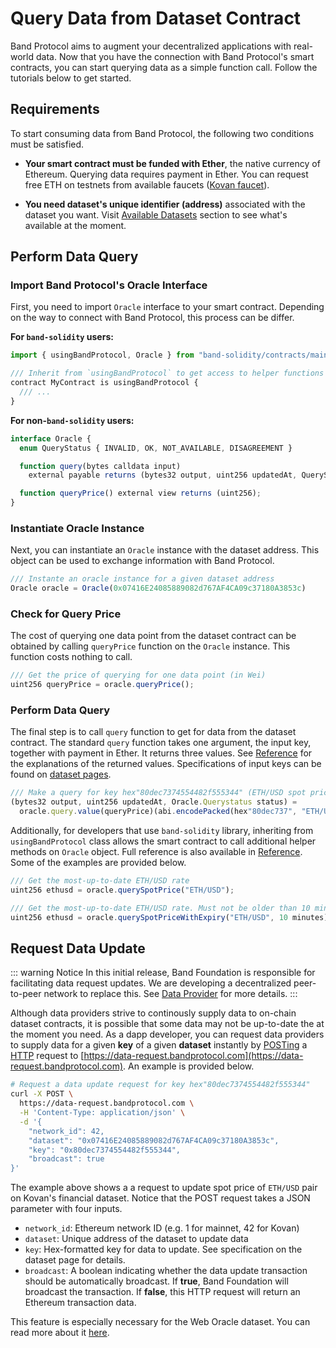 # Query Data from Dataset Contract

Band Protocol aims to augment your decentralized applications with real-world data. Now that you have the connection with Band Protocol's smart contracts, you can start querying data as a simple function call. Follow the tutorials below to get started.

## Requirements

To start consuming data from Band Protocol, the following two conditions must be satisfied.

- **Your smart contract must be funded with Ether**, the native currency of Ethereum. Querying data requires payment in Ether. You can request free ETH on testnets from available faucets ([Kovan faucet](https://faucet.kovan.network/)).

- **You need dataset's unique identifier (address)** associated with the dataset you want. Visit [Available Datasets](../datasets/overview.md) section to see what's available at the moment.

## Perform Data Query

### Import Band Protocol's Oracle Interface

First, you need to import `Oracle` interface to your smart contract. Depending on the way to connect with Band Protocol, this process can be differ.

**For `band-solidity` users:**

```ts
import { usingBandProtocol, Oracle } from "band-solidity/contracts/main.sol";

/// Inherit from `usingBandProtocol` to get access to helper functions
contract MyContract is usingBandProtocol {
  /// ...
}
```

**For non-`band-solidity` users:**

```ts
interface Oracle {
  enum QueryStatus { INVALID, OK, NOT_AVAILABLE, DISAGREEMENT }

  function query(bytes calldata input)
    external payable returns (bytes32 output, uint256 updatedAt, QueryStatus status);

  function queryPrice() external view returns (uint256);
}
```

### Instantiate Oracle Instance

Next, you can instantiate an `Oracle` instance with the dataset address. This object can be used to exchange information with Band Protocol.

```ts
/// Instante an oracle instance for a given dataset address
Oracle oracle = Oracle(0x07416E24085889082d767AF4CA09c37180A3853c)
```

### Check for Query Price

The cost of querying one data point from the dataset contract can be obtained by calling `queryPrice` function on the `Oracle` instance. This function costs nothing to call.

```ts
/// Get the price of querying for one data point (in Wei)
uint256 queryPrice = oracle.queryPrice();
```

### Perform Data Query

The final step is to call `query` function to get for data from the dataset contract. The standard `query` function takes one argument, the input key, together with payment in Ether. It returns three values. See [Reference](reference.md) for the explanations of the returned values. Specifications of input keys can be found
on [dataset pages](../datasets/overview.md).

```ts
/// Make a query for key hex"80dec7374554482f555344" (ETH/USD spot price)
(bytes32 output, uint256 updatedAt, Oracle.Querystatus status) =
  oracle.query.value(queryPrice)(abi.encodePacked(hex"80dec737", "ETH/USD"));
```

Additionally, for developers that use `band-solidity` library, inheriting from `usingBandProtocol` class allows the smart contract to call additional helper methods on `Oracle` object. Full reference is also available in [Reference](reference.md). Some of the examples are provided below.

```ts
/// Get the most-up-to-date ETH/USD rate
uint256 ethusd = oracle.querySpotPrice("ETH/USD");

/// Get the most-up-to-date ETH/USD rate. Must not be older than 10 mins.
uint256 ethusd = oracle.querySpotPriceWithExpiry("ETH/USD", 10 minutes);
```

## Request Data Update

::: warning Notice
In this initial release, Band Foundation is responsible for facilitating data request updates. We are developing a decentralized peer-to-peer network to replace this. See [Data Provider](../providers/overview) for more details.
:::

Although data providers strive to continously supply data to on-chain dataset contracts, it is possible that some data may not be up-to-date the at the moment you need. As a dapp developer, you can request data providers to supply data for a given **key** of a given **dataset** instantly by [POSTing](<https://en.wikipedia.org/wiki/POST_(HTTP)>) a [HTTP](https://en.wikipedia.org/wiki/HTTP) request to [https://data-request.bandprotocol.com](https://data-request.bandprotocol.com). An example is provided below.

```sh
# Request a data update request for key hex"80dec7374554482f555344"
curl -X POST \
  https://data-request.bandprotocol.com \
  -H 'Content-Type: application/json' \
  -d '{
    "network_id": 42,
    "dataset": "0x07416E24085889082d767AF4CA09c37180A3853c",
    "key": "0x80dec7374554482f555344",
    "broadcast": true
}'
```

The example above shows a a request to update spot price of `ETH/USD` pair on Kovan's financial dataset. Notice that the POST request takes a JSON parameter with four inputs.

- `network_id`: Ethereum network ID (e.g. 1 for mainnet, 42 for Kovan)
- `dataset`: Unique address of the dataset to update data
- `key`: Hex-formatted key for data to update. See specification on the dataset page for details.
- `broadcast`: A boolean indicating whether the data update transaction should be automatically broadcast. If **true**, Band Foundation will broadcast the transaction. If **false**, this HTTP request will return an Ethereum transaction data.

This feature is especially necessary for the Web Oracle dataset. You can read more about it [here](../datasets/web-oracle.html).
